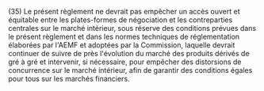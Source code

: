 (35) Le présent règlement ne devrait pas empêcher un accès ouvert et équitable entre les plates-formes de négociation et les contreparties centrales sur le marché intérieur, sous réserve des conditions prévues dans le présent règlement et dans les normes techniques de réglementation élaborées par l'AEMF et adoptées par la Commission, laquelle devrait continuer de suivre de près l'évolution du marché des produits dérivés de gré à gré et intervenir, si nécessaire, pour empêcher des distorsions de concurrence sur le marché intérieur, afin de garantir des conditions égales pour tous sur les marchés financiers.